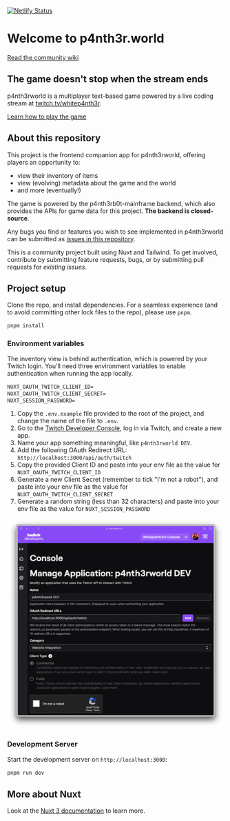 [![Netlify Status](https://api.netlify.com/api/v1/badges/716a95d1-9f46-4ade-a547-c55d11b3bcb4/deploy-status)](https://app.netlify.com/sites/pantherworld/deploys)

# Welcome to p4nth3r.world

[Read the community wiki](https://p4nth3rworld-wiki.netlify.app/)

## The game doesn't stop when the stream ends

p4nth3rworld is a multiplayer text-based game powered by a live coding stream at
[twitch.tv/whitep4nth3r](https://twitch.tv/whitep4nth3r).

[Learn how to play the game](https://p4nth3r.world/manual)

## About this repository

This project is the frontend companion app for p4nth3rworld, offering players an opportunity to:

- view their inventory of items
- view (evolving) metadata about the game and the world
- and more (eventually!)

The game is powered by the p4nth3rb0t-mainframe backend, which also provides the APIs for game data for this project.
**The backend is closed-source**.

Any bugs you find or features you wish to see implemented in p4nth3rworld can be submitted as
[issues in this repository](https://github.com/whitep4nth3r/pantherworld/issues).

This is a community project built using Nuxt and Tailwind. To get involved, contribute by submitting feature requests,
bugs, or by submitting pull requests for _existing issues_.

## Project setup

Clone the repo, and install dependencies. For a seamless experience (and to avoid committing other lock files to the
repo), please use `pnpm`.

```bash
pnpm install
```

### Environment variables

The inventory view is behind authentication, which is powered by your Twitch login. You'll need three environment
variables to enable authentication when running the app locally.

```text
NUXT_OAUTH_TWITCH_CLIENT_ID=
NUXT_OAUTH_TWITCH_CLIENT_SECRET=
NUXT_SESSION_PASSWORD=
```

1. Copy the `.env.example` file provided to the root of the project, and change the name of the file to `.env`.
1. Go to the [Twitch Developer Console](https://dev.twitch.tv/console), log in via Twitch, and create a new app.
1. Name your app something meaningful, like `p4nth3rworld DEV`.
1. Add the following OAuth Redirect URL: `http://localhost:3000/api/auth/twitch`
1. Copy the provided Client ID and paste into your env file as the value for `NUXT_OAUTH_TWITCH_CLIENT_ID`
1. Generate a new Client Secret (remember to tick "I'm not a robot"), and paste into your env file as the value for
   `NUXT_OAUTH_TWITCH_CLIENT_SECRET`
1. Generate a random string (less than 32 characters) and paste into your env file as the value for
   `NUXT_SESSION_PASSWORD`

![screenshot of settings in Twitch app](contributing/twitch_app_settings.png)

### Development Server

Start the development server on `http://localhost:3000`:

```bash
pnpm run dev
```

## More about Nuxt

Look at the [Nuxt 3 documentation](https://nuxt.com/docs/getting-started/introduction) to learn more.
